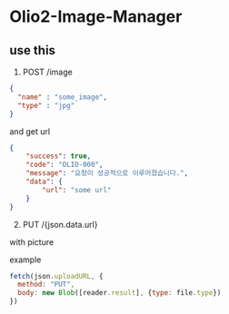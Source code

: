 # Olio2-Image-Manager

## use this

1. POST /image

```json
{  
  "name" : "some_image",  
  "type" : "jpg"
}
```

and get url

```json
{
    "success": true,
    "code": "OLIO-000",
    "message": "요청이 성공적으로 이루어졌습니다.",
    "data": {
        "url": "some url"
    }
}
```

2. PUT /{json.data.url}

with picture

example
```js
fetch(json.uploadURL, {
  method: "PUT",
  body: new Blob([reader.result], {type: file.type})
})
```
